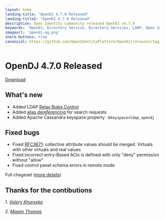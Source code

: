 ```yaml
---
layout: home
landing-title: "OpenDJ 4.7.0 Released"
landing-title2: "OpenDJ 4.7.0 Released"
description: Open Identity Community released OpenDJ v4.7.0
keywords: 'OpenDJ, Directory Service, Directory Services, LDAP, Open Identity Platform, Cassandra, Relax Rules, alias dereferencing, release'
imageurl: 'opendj-og.png'
share-buttons: true
canonical: https://github.com/OpenIdentityPlatform/OpenDJ/releases/tag/4.7.0
---
```

# OpenDJ 4.7.0 Released
[Download](https://github.com/OpenIdentityPlatform/OpenDJ/releases/tag/4.7.0)

## What's new
* Added LDAP [Relax Rules Control](https://tools.ietf.org/html/draft-zeilenga-ldap-relax-03) 
* Added [alias dereferencing](https://docs.oracle.com/cd/E21043_01/oid.1111/e10029/oid_alias_entries.htm) for search requests
* Added Apache Cassandra keyspace property `-Dkeyspace=ldap_opendj`

## Fixed bugs
* Fixed [RFC3671](https://datatracker.ietf.org/doc/html/rfc3671): collective attribute values should be merged. Virtuals with other virtuals and real values
* Fixed incorrect entry-Based ACIs is defined with only "deny" permission without "allow" 
* Fixed control panel schema errors in remote mode

Full chageset ([more details](https://github.com/OpenIdentityPlatform/OpenDJ/compare/4.6.5...4.7.0))

## Thanks for the contibutions

<i id="vharseko"><i>1. <a href="https://github.com/vharseko" target="_blank">Valery Kharseko</a></i>

<i id="maximthomas"><i>2. <a href="https://github.com/maximthomas" target="_blank">Maxim Thomas</a></i>


